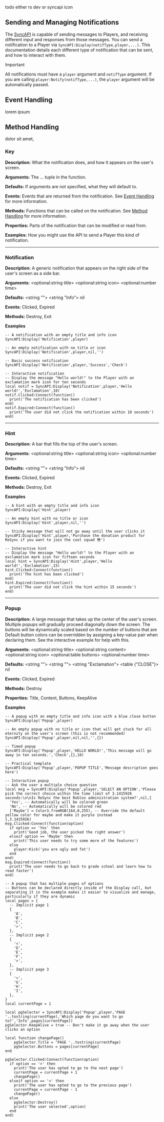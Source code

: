 todo either rs dev or syncapi icon

## Sending and Managing Notifications
The <a href="./SyncAPI.md">SyncAPI</a> is capable of sending messages to Players, and receiving different input and responses from those messages. You can send a notification to a Player via ``SyncAPI:Display(notifType,player,...)``. This documentation details each different type of notification that can be sent, and how to interact with them.

> [!IMPORTANT]  
> All notifications must have a ``player`` argument and ``notifType`` argument. If you are calling ``player:Notify(notifType,...)``, the ``player`` argument will be automatically passed.

## Event Handling
lorem ipsum

## Method Handling
dolor sit amet,

### Key

**Description:** What the notification does, and how it appears on the user's screen.

**Arguments:** The ... tuple in the function.

**Defaults:** If arguments are not specified, what they will default to.

**Events:** Events that are returned from the notification. See <a href="./Notifications.md#Event%20Handling">Event Handling</a> for more information.

**Methods:** Functions that can be called on the notification. See <a href="./Notifications.md#Method%20Handling">Method Handling</a> for more information.

**Properties:** Parts of the notification that can be modified or read from.

**Examples:** How you might use the API to send a Player this kind of notification.

<hr>

### Notification

**Description:** A generic notification that appears on the right side of the user's screen as a side bar.

**Arguments:** \<optional:string title> \<optional:string icon> \<optional:number time>

**Defaults:** \<string ""> \<string "Info"> nil

**Events:** Clicked, Expired

**Methods:** Destroy, Exit

**Examples**

```luau
-- A notification with an empty title and info icon
SyncAPI:Display('Notification',player)

-- An empty notification with no title or icon
SyncAPI:Display('Notification',player,nil,'')

-- Basic success notification
SyncAPI:Display('Notification',player,'Success','Check')

-- Interactive notification
-- Display the message "Hello world!" to the Player with an exclamation mark icon for ten seconds
local notif = SyncAPI:Display('Notification',player,'Hello world!','Exclamation',10)
notif.Clicked:Connect(function()
  print('The notification has been clicked')
end)
notif.Expired:Connect(function()
  print('The user did not click the notification within 10 seconds')
end)
```

<hr>

### Hint

**Description:** A bar that fills the top of the user's screen.

**Arguments:** \<optional:string title> \<optional:string icon> \<optional:number time>

**Defaults:** \<string ""> \<string "Info"> nil

**Events:** Clicked, Expired

**Methods:** Destroy, Exit

**Examples**

```luau
-- A hint with an empty title and info icon
SyncAPI:Display('Hint',player)

-- An empty hint with no title or icon
SyncAPI:Display('Hint',player,nil,'')

-- Sticky message that will not go away until the user clicks it
SyncAPI:Display('Hint',player,'Purchase the donation product for ReSync if you want to join the cool squad 😎')

-- Interactive hint
-- Display the message "Hello world!" to the Player with an exclamation mark icon for fifteen seconds
local hint = SyncAPI:Display('Hint',player,'Hello world!','Exclamation',15)
hint.Clicked:Connect(function()
  print('The hint has been clicked')
end)
hint.Expired:Connect(function()
  print('The user did not click the hint within 15 seconds')
end)
```

<hr>

### Popup

**Description:** A large message that takes up the center of the user's screen. Multiple popups will gradually proceed diagonally down the screen. The buttons will be dynamically scaled based on the number of buttons that are  Default button colors can be overridden by assigning a key-value pair when declaring them. See the interactive example for help with this.

**Arguments:** \<optional:string title> \<optional:string content> \<optional:string icon> \<optional:table buttons> \<optional:number time>

**Defaults:** \<string ""> \<string ""> \<string "Exclamation"> \<table {"CLOSE"}> nil

**Events:** Clicked, Expired

**Methods:** Destroy

**Properties:** Title, Content, Buttons, KeepAlive

**Examples**

```luau
-- A popup with an empty title and info icon with a blue close button
SyncAPI:Display('Popup',player)

-- An empty popup with no title or icon that will get stuck for all eternity on the user's screen (this is not recommended)
SyncAPI:Display('Popup',player,nil,nil,'',{})

-- Timed popup
SyncAPI:Display('Popup',player,'HELLO WORLD!','This message will go away in ten seconds.','Check',{},10)

-- Practical template
SyncAPI:Display('Popup',player,'POPUP TITLE','Message description goes here')

-- Interactive popup
-- Ask the user a multiple choice question
local msg = SyncAPI:Display('Popup',player,'SELECT AN OPTION','Please pick the correct choice within the time limit of 3.1415926 seconds:\n\nIs ReSync the best Roblox administration system?',nil,{
  'Yes', -- Automatically will be colored green
  'No', -- Automatically will be colored red
  ['Maybe'] = Color3.fromRGB(164,0,255), -- Override the default yellow color for maybe and make it purple instead
},3.1415926)
msg.Clicked:Connect(function(option)
  if option == 'Yes' then
    print('Good job, the user picked the right answer')
  elseif option == 'Maybe' then
    print('This user needs to try some more of the features')
  else
    player:Kick('you are ugly and fat')
  end
end)
msg.Expired:Connect(function()
  print('The user needs to go back to grade school and learn how to read faster')
end)

-- A popup that has multiple pages of options
-- Buttons can be declared directly inside of the Display call, but separating it in the example makes it easier to visualize and manage, particularly if they are dynamic
local pages = {
  -- Implicit page 1
  {
    'A',
    'B',
    'C',
    '>',
  },
  -- Implicit page 2
  {
    '<',
    'D',
    'E',
    'F',
    '>',
  },
  -- Implicit page 3
  {
    '<',
    'G',
    'H',
    'I',
  },
}
local currentPage = 1

local pgSelector = SyncAPI:Display('Popup',player,'PAGE '..tostring(currentPage),'Which page do you want to go to?','Info',pages[currentPage])
pgSelector.KeepAlive = true -- Don't make it go away when the user clicks an option

local function changePage()
    pgSelector.Title = 'PAGE '..tostring(currentPage)
    pgSelector.Buttons = pages[currentPage]
end

pgSelector.Clicked:Connect(function(option)
  if option == '>' then
    print('The user has opted to go to the next page')
    currentPage = currentPage + 1
    changePage()
  elseif option == '<' then
    print('The user has opted to go to the previous page')
    currentPage = currentPage - 1
    changePage()
  else
    pgSelector:Destroy()
    print('The user selected',option)
  end
end)
```
